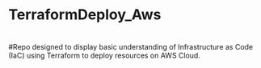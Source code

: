 # TerraformDeploy_Aws
#
#Repo designed to display basic understanding of Infrastructure as Code (IaC) using Terraform to deploy resources on AWS Cloud. 
